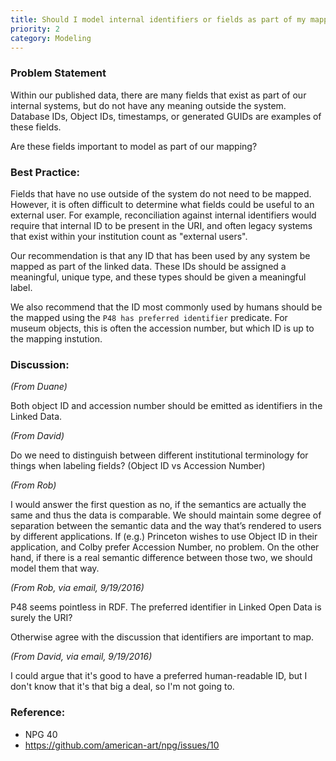 ```yaml
---
title: Should I model internal identifiers or fields as part of my mapping?
priority: 2
category: Modeling
---
```


### Problem Statement

Within our published data, there are many fields that exist as part of our internal systems, but do not have any meaning outside the system.  Database IDs, Object IDs, timestamps, or generated GUIDs are examples of these fields.

Are these fields important to model as part of our mapping?

### Best Practice:

Fields that have no use outside of the system do not need to be mapped.  However, it is often difficult to determine what fields could be useful to an external user.  For example, reconciliation against internal identifiers would require that internal ID to be present in the URI, and often legacy systems that exist within your institution count as "external users".

Our recommendation is that any ID that has been used by any system be mapped as part of the linked data.  These IDs should be assigned a meaningful, unique type, and these types should be given a meaningful label.

We also recommend that the ID most commonly used by humans should be the mapped using the `P48 has preferred identifier` predicate.  For museum objects, this is often the accession number, but which ID is up to the mapping instution.

### Discussion:

*(From Duane)*

Both object ID and accession number should be emitted as identifiers in the Linked Data.


*(From David)*

 Do we need to distinguish between different institutional terminology for things when labeling fields? (Object ID vs Accession Number)

*(From Rob)*

I would answer the first question as no, if the semantics are actually the same and thus the data is comparable.  We should maintain some degree of separation between the semantic data and the way that’s rendered to users by different applications.  If (e.g.) Princeton wishes to use Object ID in their application, and Colby prefer Accession Number, no problem.  On the other hand, if there is a real semantic difference between those two, we should model them that way.

*(From Rob, via email, 9/19/2016)*

P48 seems pointless in RDF.  The preferred identifier in Linked Open Data is surely the URI?

Otherwise agree with the discussion that identifiers are important to map.

*(From David, via email, 9/19/2016)*

I could argue that it's good to have a preferred human-readable ID, but I don't know that it's that big a deal, so I'm not going to.

### Reference:

* NPG 40
* <https://github.com/american-art/npg/issues/10>
